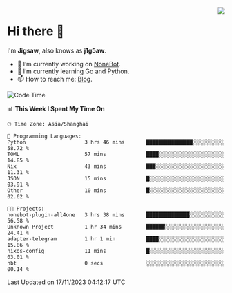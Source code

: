 <a href="#">
  <img align="right" src="https://github-readme-stats.vercel.app/api?username=j1g5awi&count_private=true&show_icons=true&title_color=80070B&text_color=B3B3B3&bg_color=212121&icon_color=80070B" />
</a>

# Hi there 👋

I'm **Jigsaw**, also knows as **j1g5aw**.

- 🔭 I’m currently working on [NoneBot](https://github.com/nonebot).
- 🌱 I’m currently learning Go and Python.
- 📫 How to reach me: [Blog](https://blog.maddestroyer.xyz/).

<!--START_SECTION:waka-->
![Code Time](http://img.shields.io/badge/Code%20Time-1%2C301%20hrs%2044%20mins-blue)

📊 **This Week I Spent My Time On** 

```text
🕑︎ Time Zone: Asia/Shanghai

💬 Programming Languages: 
Python                   3 hrs 46 mins       ███████████████░░░░░░░░░░   58.72 % 
TOML                     57 mins             ████░░░░░░░░░░░░░░░░░░░░░   14.85 % 
Nix                      43 mins             ███░░░░░░░░░░░░░░░░░░░░░░   11.31 % 
JSON                     15 mins             █░░░░░░░░░░░░░░░░░░░░░░░░   03.91 % 
Other                    10 mins             █░░░░░░░░░░░░░░░░░░░░░░░░   02.62 % 

🐱‍💻 Projects: 
nonebot-plugin-all4one   3 hrs 38 mins       ██████████████░░░░░░░░░░░   56.58 % 
Unknown Project          1 hr 34 mins        ██████░░░░░░░░░░░░░░░░░░░   24.41 % 
adapter-telegram         1 hr 1 min          ████░░░░░░░░░░░░░░░░░░░░░   15.86 % 
nixos-config             11 mins             █░░░░░░░░░░░░░░░░░░░░░░░░   03.01 % 
nbt                      0 secs              ░░░░░░░░░░░░░░░░░░░░░░░░░   00.14 % 
```


 Last Updated on 17/11/2023 04:12:17 UTC
<!--END_SECTION:waka-->
